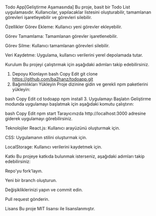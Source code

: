 Todo App[Geliştirme Aşamasında]
Bu proje, basit bir Todo List uygulamasıdır. Kullanıcılar, yapılacaklar listesini oluşturabilir, tamamlanan görevleri işaretleyebilir ve görevleri silebilir.

Özellikler
Görev Ekleme: Kullanıcı yeni görevler ekleyebilir.

Görev Tamamlama: Tamamlanan görevler işaretlenebilir.

Görev Silme: Kullanıcı tamamlanan görevleri silebilir.

Veri Kaydetme: Uygulama, kullanıcı verilerini yerel depolamada tutar.

Kurulum
Bu projeyi çalıştırmak için aşağıdaki adımları takip edebilirsiniz.

1. Depoyu Klonlayın
bash
Copy
Edit
git clone https://github.com/ba2hanz/todoapp.git
2. Bağımlılıkları Yükleyin
Proje dizinine gidin ve gerekli npm paketlerini yükleyin:

bash
Copy
Edit
cd todoapp
npm install
3. Uygulamayı Başlatın
Geliştirme modunda uygulamayı başlatmak için aşağıdaki komutu çalıştırın:

bash
Copy
Edit
npm start
Tarayıcınızda http://localhost:3000 adresine giderek uygulamayı görebilirsiniz.

Teknolojiler
React.js: Kullanıcı arayüzünü oluşturmak için.

CSS: Uygulamanın stilini oluşturmak için.

LocalStorage: Kullanıcı verilerini kaydetmek için.

Katkı
Bu projeye katkıda bulunmak isterseniz, aşağıdaki adımları takip edebilirsiniz:

Repo'yu fork'layın.

Yeni bir branch oluşturun.

Değişikliklerinizi yapın ve commit edin.

Pull request gönderin.

Lisans
Bu proje MIT lisansı ile lisanslanmıştır.